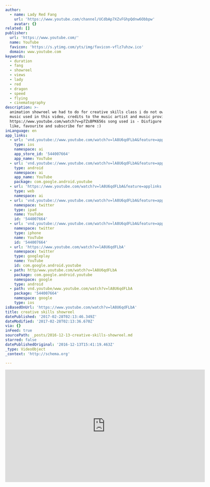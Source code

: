 ```yaml
---
author:
  - name: Lady Red Fang
    url: 'https://www.youtube.com/channel/UCdbAp7XZvFGhpQdnw6Obbpw'
    avatar: {}
related: []
publisher:
  url: 'https://www.youtube.com/'
  name: YouTube
  favicon: 'https://s.ytimg.com/yts/img/favicon-vflz7uhzw.ico'
  domain: www.youtube.com
keywords:
  - duration
  - fang
  - showreel
  - views
  - lady
  - red
  - dragon
  - speed
  - flying
  - cinematography
description: >-
  animation showreel we had to do for creative skills class i do not own the
  music used in this video, credits to the music artist and music provider
  https://www.youtube.com/watch?v=p7ZsBPK656s song used is - Disfigure - Blank
  like, favourite and subscribe for more :)
inLanguage: en
app_links:
  - url: 'vnd.youtube://www.youtube.com/watch?v=lA8U6qdFLbA&feature=applinks'
    type: ios
    namespace: ai
    app_store_id: '544007664'
    app_name: YouTube
  - url: 'vnd.youtube://www.youtube.com/watch?v=lA8U6qdFLbA&feature=applinks'
    type: android
    namespace: ai
    app_name: YouTube
    package: com.google.android.youtube
  - url: 'https://www.youtube.com/watch?v=lA8U6qdFLbA&feature=applinks'
    type: web
    namespace: ai
  - url: 'vnd.youtube://www.youtube.com/watch?v=lA8U6qdFLbA&feature=applinks'
    namespace: twitter
    type: ipad
    name: YouTube
    id: '544007664'
  - url: 'vnd.youtube://www.youtube.com/watch?v=lA8U6qdFLbA&feature=applinks'
    namespace: twitter
    type: iphone
    name: YouTube
    id: '544007664'
  - url: 'https://www.youtube.com/watch?v=lA8U6qdFLbA'
    namespace: twitter
    type: googleplay
    name: YouTube
    id: com.google.android.youtube
  - path: http/www.youtube.com/watch?v=lA8U6qdFLbA
    package: com.google.android.youtube
    namespace: google
    type: android
  - path: vnd.youtube/www.youtube.com/watch?v=lA8U6qdFLbA
    package: '544007664'
    namespace: google
    type: ios
isBasedOnUrl: 'https://www.youtube.com/watch?v=lA8U6qdFLbA'
title: creative skills showreel
datePublished: '2017-02-28T02:13:46.349Z'
dateModified: '2017-02-28T02:13:36.670Z'
via: {}
inFeed: true
sourcePath: _posts/2016-12-13-creative-skills-showreel.md
starred: false
datePublishedOriginal: '2016-12-13T15:41:19.463Z'
_type: VideoObject
_context: 'http://schema.org'

---
```

<iframe src="https://cdn.embedly.com/widgets/media.html?src=https%3A%2F%2Fwww.youtube.com%2Fembed%2FlA8U6qdFLbA%3Ffeature%3Doembed&amp;url=http%3A%2F%2Fwww.youtube.com%2Fwatch%3Fv%3DlA8U6qdFLbA&amp;image=https%3A%2F%2Fi.ytimg.com%2Fvi%2FlA8U6qdFLbA%2Fhqdefault.jpg&amp;key=b7d04c9b404c499eba89ee7072e1c4f7&amp;type=text%2Fhtml&amp;schema=youtube" width="640" height="360" scrolling="no" frameborder="0" allowfullscreen="" style=""></iframe>